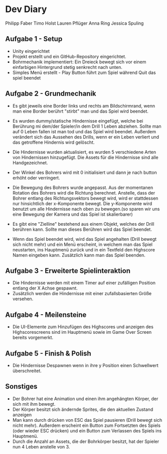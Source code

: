 # Dev Diary

Philipp Faber
Timo Holst
Lauren Pflüger
Anna Ring
Jessica Spuling

## Aufgabe 1 - Setup
- Unity eingerichtet 
- Projekt erstellt und ein GitHub-Repository eingerichtet.
- Bohrmechanik implementiert: Ein Dreieck bewegt sich vor einem einfarbigen Hintergrund stetig senkrecht nach unten.
- Simples Menü erstellt - Play Button führt zum Spiel während Quit das spiel beendet

## Aufgabe 2 - Grundmechanik
- Es gibt jeweils eine Border links und rechts am Bildschirmrand, wenn man eine Border berührt "stirbt" man und das Spiel wird beendet.

- Es wurden dummy/statische Hindernisse eingefügt, welche bei Berührung mi dem/der Spieler/in dem Drill 1 Leben abziehen. Sollte man auf 0 Leben fallen ist man tod und das Spiel wird beendet. Außerdem verändert sich das Aussehen des Drills, wenn er ein Leben verliert und das getroffene Hindernis wird gelöscht.
- Die Hindernisse wurden aktualisiert, es wurden 5 verschiedene Arten von Hindernissen hinzugefügt. Die Assets für die Hindernisse sind alle Handgezeichnet.

- Der Winkel des Bohrers wird mit 0 initialisiert und dann je nach button erhöht oder verringert. 
- Die Bewegung des Bohrers wurde angepasst. Aus der momentanen Rotation des Bohrers wird die Richtung berechnet. Anstelle, dass der Bohrer entlang des Richtungsvektors bewegt wird, wird er stattdessen nur hinsichtlich der x-Komponente bewegt. Die y-Komponente wird benutzt um alle Hindernisse nach oben zu bewegen.(so sparen wir uns eine Bewegung der Kamera und das Spiel ist skalierbarer)

- Es gibt eine "Zielline" bestehend aus einem Objekt, welches der Drill berühren kann. Sollte man dieses Berühren wird das Spiel beendet.


- Wenn das Spiel beendet wird, wird das Spiel angehalten (Drill bewegt sich nicht mehr) und ein Menü erscheint, in welchem man das Spiel neustarten, ins Hauptmenü zurück und in ein Textfeld den Highscore Namen eingeben kann. Zusätzlich kann man das Spiel beenden.

## Aufgabe 3 - Erweiterte Spielinteraktion
- Die Hindernisse werden mit einem Timer auf einer zufälligen Position entlang der X Achse gespawnt.
- Zusätzlich werden die Hindernisse mit einer zufallsbasierten Größe versehen.

## Aufgabe 4 - Meilensteine
- Die UI-Elemente zum Hinzufügen des Highscores und anzeigen des Highscorescreens sind im Hauptmenü sowie im Game Over Screen bereits vorgemerkt.

## Aufgabe 5 - Finish & Polish
- Die Hindernisse Despawnen wenn in ihre y Position einen Schwellwert überschreitet.

## Sonstiges
- Der Bohrer hat eine Animation und einen ihm angehängten Körper, der sich mit ihm bewegt.
- Der Körper besitzt sich ändernde Sprites, die den aktuellen Zustand anzeigen
- Man kann durch drücken von ESC das Spiel pausieren (Drill bewegt sich nicht mehr). Außerdem erscheint ein Button zum Fortsetzten des Spiels (oder wieder ESC drücken) und ein Button zum Verlassen des Spiels ins Hauptmenü.
- Durch die Anzahl an Assets, die der Bohrkörper besitzt, hat der Spieler nun 4 Leben anstelle von 3.
